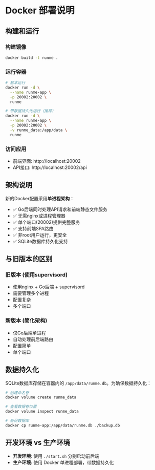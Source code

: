 # Docker 部署说明

## 构建和运行

### 构建镜像
```bash
docker build -t runme .
```

### 运行容器
```bash
# 基本运行
docker run -d \
  --name runme-app \
  -p 20002:20002 \
  runme

# 带数据持久化运行（推荐）
docker run -d \
  --name runme-app \
  -p 20002:20002 \
  -v runme_data:/app/data \
  runme
```

### 访问应用
- 前端界面: http://localhost:20002
- API接口: http://localhost:20002/api

## 架构说明

新的Docker配置采用**单进程架构**：
- ✅ Go后端同时处理API请求和前端静态文件服务
- ✅ 无需nginx或进程管理器
- ✅ 单个端口(20002)提供完整服务
- ✅ 支持前端SPA路由
- ✅ 非root用户运行，更安全
- ✅ SQLite数据库持久化支持

## 与旧版本的区别

### 旧版本 (使用supervisord)
- 使用nginx + Go后端 + supervisord
- 需要管理多个进程
- 配置复杂
- 多个端口

### 新版本 (简化架构)  
- 仅Go后端单进程
- 自动处理前后端路由
- 配置简单
- 单个端口

## 数据持久化

SQLite数据库存储在容器内的 `/app/data/runme.db`。为确保数据持久化：

```bash
# 创建命名卷
docker volume create runme_data

# 查看数据卷位置
docker volume inspect runme_data

# 备份数据库
docker cp runme-app:/app/data/runme.db ./backup.db
```

## 开发环境 vs 生产环境

- **开发环境**: 使用 `./start.sh` 分别启动前后端
- **生产环境**: 使用 Docker 单进程部署，带数据持久化